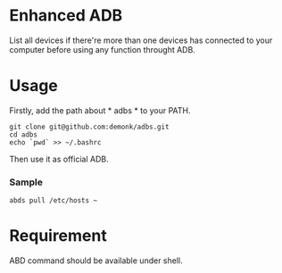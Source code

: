 # Enhanced ADB
List all devices if there're more than one devices has connected to your computer before using any function throught ADB.

# Usage
Firstly, add the path about * adbs * to your PATH.

```shell
git clone git@github.com:demonk/adbs.git
cd adbs
echo `pwd` >> ~/.bashrc
```

Then use it as official ADB.

### Sample
```shell
abds pull /etc/hosts ~
```

# Requirement
ABD command should be available under shell.



